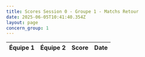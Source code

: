 ```yaml
---
title: Scores Session 0 - Groupe 1 - Matchs Retour
date: 2025-06-05T10:41:40.354Z
layout: page
concern_group: 1
---
```




| Équipe 1 | Équipe 2 | Score | Date |
|----------|----------|-------|------|

